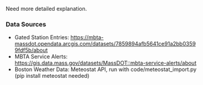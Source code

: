 Need more detailed explanation.
### Data Sources
* Gated Station Entries: https://mbta-massdot.opendata.arcgis.com/datasets/7859894afb5641ce91a2bb03599fdf5b/about
* MBTA Service Alerts: https://gis.data.mass.gov/datasets/MassDOT::mbta-service-alerts/about
* Boston Weather Data: Meteostat API, run with code/meteostat_import.py (pip install meteostat needed)